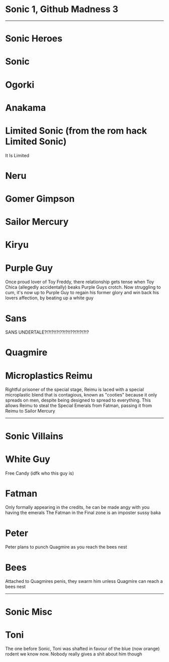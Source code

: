 # Sonic 1, Github Madness 3

-----------------------------------------------------------
# Sonic Heroes

# Sonic


# Ogorki


# Anakama


# Limited Sonic (from the rom hack Limited Sonic)
It Is Limited

# Neru

# Gomer Gimpson

# Sailor Mercury


# Kiryu


# Purple Guy
Once proud lover of Toy Freddy, there relationship gets tense when Toy Chica (allegedly accidentally) beaks Purple Guys crotch.
Now struggling to cum, it's now up to Purple Guy to regain his former glory and win back his lovers affection, by beating up a white guy

# Sans
SANS UNDERTALE?!?!?!!?!??!?!!??!?!?!?!?


# Quagmire


# Microplastics Reimu
Rightful prisoner of the special stage, Reimu is laced with a special microplastic blend that is contagious, known as "cooties" because it only spreads on men, despite being designed to spread to everything.
This allows Reimu to steal the Special Emerals from Fatman, passing it from Reimu to Sailor Mercury

-----------------------------------------------------------
# Sonic Villains

# White Guy
Free Candy (idfk who this guy is)

# Fatman
Only formally appearing in the credits, he can be made angy with you having the emerals
The Fatman in the Final zone is an imposter sussy baka

# Peter
Peter plans to punch Quagmire as you reach the bees nest

# Bees
Attached to Quagmires penis, they swarm him unless Quagmire can reach a bees nest

-----------------------------------------------------------
# Sonic Misc

# Toni
The one before Sonic, Toni was shafted in favour of the blue (now orange) rodent we know now. Nobody really gives a shit about him though
